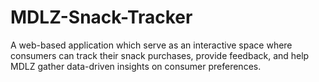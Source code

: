 # MDLZ-Snack-Tracker
A web-based application which serve as an interactive space where consumers can track their snack purchases, provide feedback, and help MDLZ gather data-driven insights on consumer preferences. 
